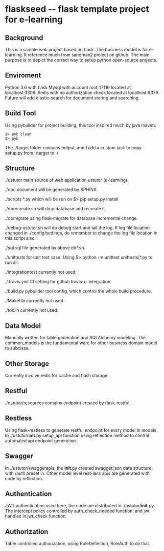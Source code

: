 # flaskseed -- flask template project for e-learning

## Background

This is a sample web project based on flask. The business model is for
e-learning. It reference much from sandman2 project on github. The main
purpose is to depict the correct way to setup python open-source projects.

## Enviroment

Python 3.6 with flask
Mysql with account root:lt7116 located at localhost:3306.
Redis with no authorization check located at localhost:6379.
Future will add elastic-search for document storing and searching.

## Build Tool

Using pybuilder for project building, this tool inspired much by java maven.

```
$> pyb clean
$> pyb
```

The ./target folder contains output, and I add a custom task to copy setup.py
from ./target to ./

## Structure

./ustutor main source of web application ustutor (e-learning).

./doc document will be generated by SPHINX.

./scripts *.py which will be run on $> pip setup.py install

./dbrecreate.sh will drop database and recreate it.

./dbmigrate using flask-migrate for database incremental change.

./debug-ustutor.sh will do debug start and tail the log. If log file location
changed in ./config/settings, do remember to change the log file location in
this script also.

./sql sql file generated by above db*.sh.

./unittests for unit test case. Using $> python -m unittest unittests/*.py to
run all.

./integrationtest currently not used.

./.travis.yml CI setting for github travis-ci integration.

./build.py pybuilder tool config, which control the whole build procedure.

./Makefile currently not used.

./tox.in currently not used.

## Data Model

Manually written for table generation and SQLAlchemy modeling. The common_models
is the fundamental ware for other business domain model to subclass.

## Other Storage

Currently involve redis for cache and flash storage.

## Restful

./ustutor/resources contains endpoint created by flask-restful.

## Restless

Using flask-restless to generate restful endpoint for every model in models.
In ./ustutor/__init__.py setup_api function using reflection method to control
automated api endpoint generation.

## Swagger

In ./ustutor/swaggerapis, the __init__.py created swagger.json data structure
with /auth preset in. Other model level rest-less apis are generated with
code by reflection.

## Authentication

JWT authentication used here, the code are distributed in ./ustutor/__init__.py.
The intercept policy controlled by auth_check_needed function, and jwt handled in
jwt_check function.

## Authorization

Table controlled authorization, using RoleDefinition, RoleAuth to do that.